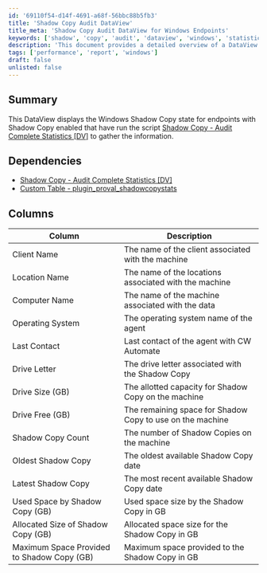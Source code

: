 ```yaml
---
id: '69110f54-d14f-4691-a68f-56bbc88b5fb3'
title: 'Shadow Copy Audit DataView'
title_meta: 'Shadow Copy Audit DataView for Windows Endpoints'
keywords: ['shadow', 'copy', 'audit', 'dataview', 'windows', 'statistics']
description: 'This document provides a detailed overview of a DataView that displays the Windows Shadow Copy state for endpoints with Shadow Copy enabled. It includes information gathered from the Shadow Copy - Audit Complete Statistics script and outlines the necessary dependencies, as well as the columns available in the DataView.'
tags: ['performance', 'report', 'windows']
draft: false
unlisted: false
---
```


## Summary

This DataView displays the Windows Shadow Copy state for endpoints with Shadow Copy enabled that have run the script [Shadow Copy - Audit Complete Statistics [DV]](<../scripts/Shadow Copy - Audit Complete Statistics DV.md>) to gather the information.

## Dependencies

- [Shadow Copy - Audit Complete Statistics [DV]](<../scripts/Shadow Copy - Audit Complete Statistics DV.md>)
- [Custom Table - plugin_proval_shadowcopystats](<../tables/plugin_proval_shadowcopystats.md>)

## Columns

| Column                                      | Description                                                            |
|---------------------------------------------|------------------------------------------------------------------------|
| Client Name                                 | The name of the client associated with the machine                     |
| Location Name                               | The name of the locations associated with the machine                  |
| Computer Name                               | The name of the machine associated with the data                       |
| Operating System                            | The operating system name of the agent                                 |
| Last Contact                                | Last contact of the agent with CW Automate                             |
| Drive Letter                                | The drive letter associated with the Shadow Copy                       |
| Drive Size (GB)                            | The allotted capacity for Shadow Copy on the machine                   |
| Drive Free (GB)                            | The remaining space for Shadow Copy to use on the machine              |
| Shadow Copy Count                           | The number of Shadow Copies on the machine                             |
| Oldest Shadow Copy                          | The oldest available Shadow Copy date                                   |
| Latest Shadow Copy                          | The most recent available Shadow Copy date                              |
| Used Space by Shadow Copy (GB)             | Used space size by the Shadow Copy in GB                               |
| Allocated Size of Shadow Copy (GB)         | Allocated space size for the Shadow Copy in GB                         |
| Maximum Space Provided to Shadow Copy (GB) | Maximum space provided to the Shadow Copy in GB                        |

